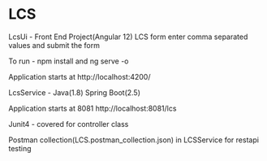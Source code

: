 # LCS

LcsUi - Front End Project(Angular 12) LCS form enter comma separated values and submit the form

To run - npm install and ng serve -o

Application starts at http://localhost:4200/

LcsService - Java(1.8) Spring Boot(2.5)

Application starts at 8081 http://localhost:8081/lcs

Junit4 - covered for controller class

Postman collection(LCS.postman_collection.json) in LCSService for restapi testing
